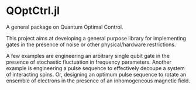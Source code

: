 # QOptCtrl.jl

A general package on Quantum Optimal Control.

This project aims at developing a general purpose library for implementing gates in the presence of noise or other physical/hardware restrictions.

A few examples are engineering an arbitrary single qubit gate in the presence of stochastic fluctuation in frequency parameters. Another example is engineering a pulse sequence to effectively decoupe a system of interacting spins. Or, designing an optimum pulse sequence to rotate an ensemble of electrons in the presence of an inhomogeneous magnetic field.
